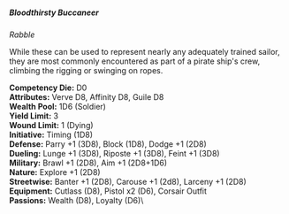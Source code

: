 ##### Bloodthirsty Buccaneer

*Rabble*

While these can be used to represent nearly any adequately trained
sailor, they are most commonly encountered as part of a pirate ship's
crew, climbing the rigging or swinging on ropes.

**Competency Die:** D0\
**Attributes:** Verve D8, Affinity D8, Guile D8\
**Wealth Pool:** 1D6 (Soldier)\
**Yield Limit:** 3\
**Wound Limit:** 1 (Dying)\
**Initiative:** Timing (1D8)\
**Defense:** Parry +1 (3D8), Block (1D8), Dodge +1 (2D8)\
**Dueling:** Lunge +1 (3D8), Riposte +1 (3D8), Feint +1 (3D8)\
**Military:** Brawl +1 (2D8), Aim +1 (2D8+1D6)\
**Nature:** Explore +1 (2D8)\
**Streetwise:** Banter +1 (2D8), Carouse +1 (2d8), Larceny +1 (2D8)\
**Equipment:** Cutlass (D8), Pistol x2 (D6), Corsair Outfit\
**Passions:** Wealth (D8), Loyalty (D6)\
